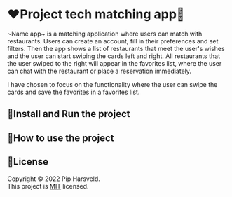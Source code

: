 # :heart:Project tech matching app:fork_and_knife:
~Name app~ is a matching application where users can match with restaurants. Users can create an account, fill in their preferences and set filters. Then the app shows a list of restaurants that meet the user's wishes and the user can start swiping the cards left and right. All restaurants that the user swiped to the right will appear in the favorites list, where the user can chat with the restaurant or place a reservation immediately.

I have chosen to focus on the functionality where the user can swipe the cards and save the favorites in a favorites list.


## :rocket:Install and Run the project


## :book:How to use the project

## :page_facing_up:License
Copyright © 2022 Pip Harsveld.<br>
This project is [MIT](https://github.com/PipHarsveld/projectTech/blob/main/LICENSE) licensed.
